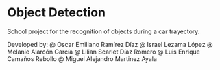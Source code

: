 # Object Detection
School project for the recognition of objects during a car trayectory.

Developed by:
@ Oscar Emiliano Ramírez Díaz
@ Israel Lezama López
@ Melanie Alarcón García
@ Lilian Scarlet Díaz Romero
@ Luis Enrique Camaños Rebollo
@ Miguel Alejandro Martinez Ayala
